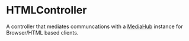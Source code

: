 # HTMLController

A controller that mediates communcations with a [MediaHub](https://github.com/Colum-SMA-Dev/MediaHub) instance for Browser/HTML based clients.  
